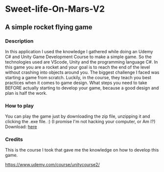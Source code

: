# Sweet-life-On-Mars-V2
## A simple rocket flying game

### Description
In this application I used the knowledge I gathered while doing an Udemy C# and Unity Game Development Course to make a simple game.
So the technologies used are VScode, Unity and the programming language C#.
In this game you are a rocket and your goal is to reach the end of the level without crashing into objects around you.
The biggest challenge I faced was starting a game from scratch. Luckily, in the course, they teach you best practices when it comes to game design.
What steps you need to take BEFORE actually starting to develop your game, because a good design and plan is half the work.

### How to play
You can play the game just by downloading the zip file, unzipping it and clicking the .exe file. :) (I promise I'm not hacking your computer, or Am I?)
Download: [here](https://github.com/DieterDeBacker/Sweet-life-On-Mars-V2/releases)

### Credits
This is the course I took that gave me the knowledge on how to develop this game.

https://www.udemy.com/course/unitycourse2/
